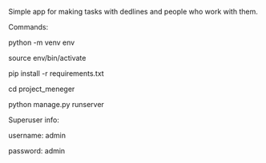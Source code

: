 Simple app for making tasks with dedlines and people who work with them.

Commands:

python -m venv env

source env/bin/activate

pip install -r requirements.txt

cd project_meneger

python manage.py runserver

Superuser info:

username: admin

password: admin
